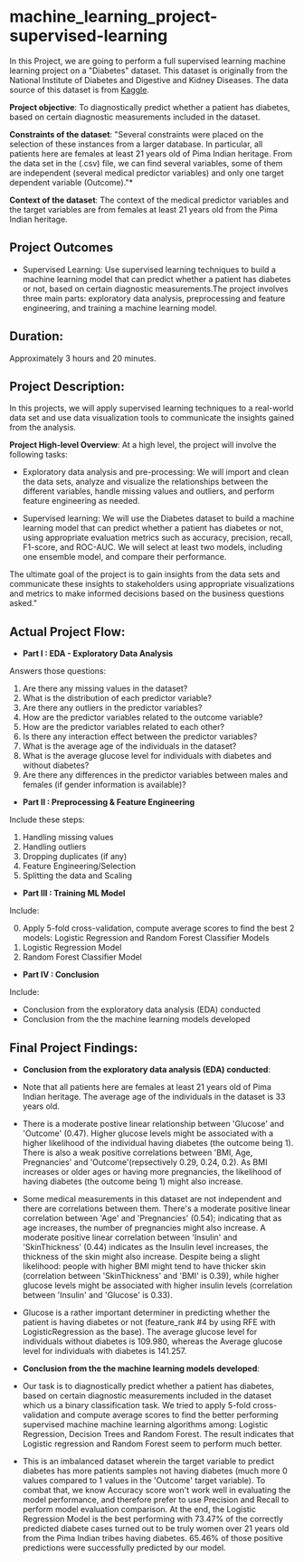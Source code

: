# machine_learning_project-supervised-learning

In this Project, we are going to perform a full supervised learning machine learning project on a "Diabetes" dataset. This dataset is originally from the National Institute of Diabetes and Digestive and Kidney Diseases. The data source of this dataset is from [Kaggle](https://www.kaggle.com/datasets/akshaydattatraykhare/diabetes-dataset).

**Project objective**: To diagnostically predict whether a patient has diabetes, based on certain diagnostic measurements included in the dataset.

**Constraints of the dataset**: "Several constraints were placed on the selection of these instances from a larger database. In particular, all patients here are females at least 21 years old of Pima Indian heritage. From the data set in the (.csv) file, we can find several variables, some of them are independent (several medical predictor variables) and only one target dependent variable (Outcome)."*

**Context of the dataset**: The context of the medical predictor variables and the target variables are from females at least 21 years old from the Pima Indian heritage.

## Project Outcomes

- Supervised Learning: Use supervised learning techniques to build a machine learning model that can predict whether a patient has diabetes or not, based on certain diagnostic measurements.The project involves three main parts: exploratory data analysis, preprocessing and feature engineering, and training a machine learning model.

## Duration:
Approximately 3 hours and 20 minutes.

## Project Description:
In this projects, we will apply supervised learning techniques to a real-world data set and use data visualization tools to communicate the insights gained from the analysis.

**Project High-level Overview**:
At a high level, the project will involve the following tasks:

- Exploratory data analysis and pre-processing: We will import and clean the data sets, analyze and visualize the relationships between the different variables, handle missing values and outliers, and perform feature engineering as needed.

- Supervised learning: We will use the Diabetes dataset to build a machine learning model that can predict whether a patient has diabetes or not, using appropriate evaluation metrics such as accuracy, precision, recall, F1-score, and ROC-AUC. We will select at least two models, including one ensemble model, and compare their performance.

The ultimate goal of the project is to gain insights from the data sets and communicate these insights to stakeholders using appropriate visualizations and metrics to make informed decisions based on the business questions asked."

## Actual Project Flow:

- **Part I : EDA - Exploratory Data Analysis**

Answers those questions:

1. Are there any missing values in the dataset?
2. What is the distribution of each predictor variable?
3. Are there any outliers in the predictor variables?
4. How are the predictor variables related to the outcome variable?
5. How are the predictor variables related to each other?
6. Is there any interaction effect between the predictor variables?
7. What is the average age of the individuals in the dataset?
8. What is the average glucose level for individuals with diabetes and without diabetes?
9.  Are there any differences in the predictor variables between males and females (if gender information is available)?

- **Part II : Preprocessing & Feature Engineering**

Include these steps:

1. Handling missing values
2. Handling outliers
3. Dropping duplicates (if any)
4. Feature Engineering/Selection
5. Splitting the data and Scaling

- **Part III : Training ML Model**

Include:

0. Apply 5-fold cross-validation, compute average scores to find the best 2 models: Logistic Regression and Random Forest Classifier Models
1. Logistic Regression Model
2. Random Forest Classifier Model

- **Part IV : Conclusion**

Include:

- Conclusion from the exploratory data analysis (EDA) conducted
- Conclusion from the the machine learning models developed

## Final Project Findings:

- **Conclusion from the exploratory data analysis (EDA) conducted**:

* Note that all patients here are females at least 21 years old of Pima Indian heritage. The average age of the individuals in the dataset is 33 years old.

* There is a moderate postive linear relationship between 'Glucose' and 'Outcome' (0.47). Higher glucose levels might be associated with a higher likelihood of the individual having diabetes (the outcome being 1). There is also a weak positive correlations between 'BMI, Age, Pregnancies' and 'Outcome'(repsectively 0.29, 0.24, 0.2). As BMI increases or older ages or having more pregnancies, the likelihood of having diabetes (the outcome being 1) might also increase. 

* Some medical measurements in this dataset are not independent and there are correlations between them. There's a moderate positive linear correlation between 'Age' and 'Pregnancies' (0.54); indicating that as age increases, the number of pregnancies might also increase. A moderate positive linear correlation between 'Insulin' and 'SkinThickness' (0.44) indicates as the Insulin level increases, the thickness of the skin might also increase. Despite being a slight likelihood: people with higher BMI might tend to have thicker skin (correlation between 'SkinThickness' and 'BMI' is 0.39), while higher glucose levels might be associated with higher insulin levels (correlation between 'Insulin' and 'Glucose' is 0.33).

* Glucose is a rather important determiner in predicting whether the patient is having diabetes or not (feature_rank #4 by using RFE with LogisticRegression as the base). The average glucose level for individuals without diabetes is 109.980, whereas the Average glucose level for individuals with diabetes is 141.257.

- **Conclusion from the the machine learning models developed**:

* Our task is to diagnostically predict whether a patient has diabetes, based on certain diagnostic measurements included in the dataset which us a binary classification task. We tried to apply 5-fold cross-validation and compute average scores to find the better performing supervised machine machine learning algorithms among: Logistic Regression, Decision Trees and Random Forest. The result indicates that Logistic regression and Random Forest seem to perform much better.

* This is an imbalanced dataset wherein the target variable to predict diabetes has more patients samples not having diabetes (much more 0 values compared to 1 values in the 'Outcome' target variable). To combat that, we know Accuracy score won't work well in evaluating the model performance, and therefore prefer to use Precision and Recall to perform model evaluation comparison. At the end, the Logistic Regression Model is the best performing with 73.47% of the correctly predicted diabete cases turned out to be truly women over 21 years old from the Pima Indian tribes having diabetes. 65.46% of those positive predictions were successfully predicted by our model.
